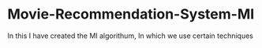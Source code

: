 # Movie-Recommendation-System-MI
In this I have created the MI algorithum, In which we use certain techniques 
